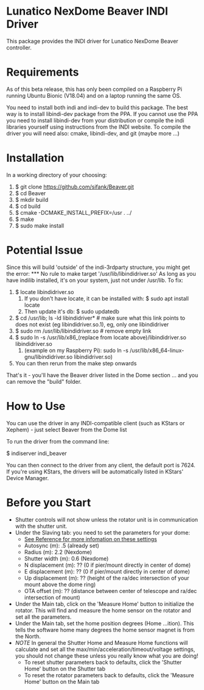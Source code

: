 Lunatico NexDome Beaver INDI Driver
=========================================

This package provides the INDI driver for Lunatico NexDome Beaver controller.

Requirements
============

As of this beta release, this has only been compiled on a Raspberry Pi 
running Ubuntu Bionic (V18.04) and on a laptop running the same OS.

You need to install both indi and indi-dev to build this package. The best way
is to install libindi-dev package from the PPA. If you cannot use
the PPA you need to install libindi-dev from your distribution or compile the
indi libraries yourself using instructions from the INDI website. To compile 
the driver you will need also: cmake, libindi-dev, and git (maybe more ...)
	
Installation
============

In a working directory of your choosing:
1) $ git clone https://github.com/sifank/Beaver.git
2) $ cd Beaver
3) $ mkdir build
4) $ cd build
5) $ cmake -DCMAKE_INSTALL_PREFIX=/usr . ../
6) $ make
7) $ sudo make install

Potential Issue
===============
Since this will build 'outside' of the indi-3rdparty structure, you might get
the error: *** No rule to make target '/usr/lib/libindidriver.so'
As long as you have indilib installed, it's on your system, just not under /usr/lib.
To fix:
1) $ locate libindidriver.so
    1) If you don't have locate, it can be installed with: $ sudo apt install locate
    2) Then update it's db: $ sudo updatedb
2) $ cd /usr/lib; ls -ld libindidriver*   # make sure what this link points to does not exist (eg libindidriver.so.1), eg, only one libindidriver
3) $ sudo rm /usr/lib/libindidriver.so    # remove empty link
4) $ sudo ln -s /usr/lib/x86_(replace from locate above)/libindidriver.so  libindidriver.so
   1) (example on my Raspberry Pi):  sudo ln -s /usr/lib/x86_64-linux-gnu/libindidriver.so  libindidriver.so)
5) You can then rerun from the make step onwards

That's it - you'll have the Beaver driver listed in the Dome section
... and you can remove the "build" folder.
	
How to Use
==========

You can use the driver in any INDI-compatible client (such as KStars or Xephem) - just select 
Beaver from the Dome list

To run the driver from the command line:

$ indiserver indi_beaver

You can then connect to the driver from any client, the default port is 7624.
If you're using KStars, the drivers will be automatically listed in KStars' Device Manager.

Before you Start
================
- Shutter controls will not show unless the rotator unit is in communication with the
  shutter unit.
- Under the Slaving tab: you need to set the parameters for your dome:
  + [See Reference for more infomation on these settings](https://www.nexdome.com/_files/ugd/8a866a_9cd260bfa6de414aacdc7a9e26b0a607.pdf)
  - Autosync (m): .5 (already set)
  - Radius (m):  2.2 (Nexdome)
  - Shutter width (m):  0.6 (Nexdome)
  - N displacement (m):  ?? (0 if pier/mount directly in center of dome)
  - E displacement (m):  ?? (0 if pier/mount directly in center of dome)
  - Up displacement (m): ?? (height of the ra/dec intersection of your mount above the dome ring)
  - OTA offset (m):  ?? (distance between center of telescope and ra/dec intersection of mount)
- Under the Main tab, click on the 'Measure Home' button to initialize the rotator.  This will
  find and measure the home sensor on the rotator and set all the parameters.
- Under the Main tab, set the home position degrees (Home ...ition).  This tells the software
  home many degrees the home sensor magnet is from the North.
- *NOTE* In general the Shutter Home and Measure Home functions will calculate and set all the max/min/acceleration/timeout/voltage settings, you should not change these unless you really know what you are doing!
  - To reset shutter parameters back to defaults, click the 'Shutter Home' button on the Shutter tab
  - To reset the rotator parameters back to defaults, click the 'Measure Home' button on the Main tab

